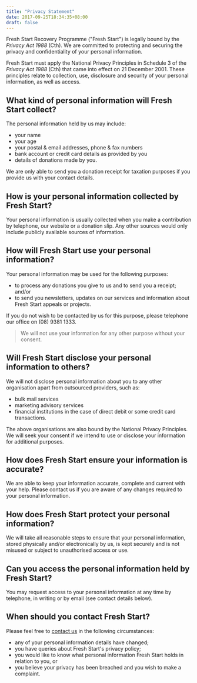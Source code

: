 ```yaml
---
title: "Privacy Statement"
date: 2017-09-25T18:34:35+08:00
draft: false
---
```


Fresh Start Recovery Programme ("Fresh Start") is legally bound by the *Privacy Act 1988* (Cth). We are committed to protecting and securing the privacy and confidentiality of your personal information.

Fresh Start must apply the National Privacy Principles in Schedule 3 of the *Privacy Act 1988* (Cth) that came into effect on 21 December 2001. These principles relate to collection, use, disclosure and security of your personal information, as well as access.

## What kind of personal information will Fresh Start collect?

The personal information held by us may include:

* your name
* your age
* your postal & email addresses, phone & fax numbers
* bank account or credit card details as provided by you
* details of donations made by you.

We are only able to send you a donation receipt for taxation purposes if you provide us with your contact details.

## How is your personal information collected by Fresh Start?

Your personal information is usually collected when you make a contribution by telephone, our website or a donation slip. Any other sources would only include publicly available sources of information.

## How will Fresh Start use your personal information?

Your personal information may be used for the following purposes:

* to process any donations you give to us and to send you a receipt; and/or
* to send you newsletters, updates on our services and information about Fresh Start appeals or projects.

If you do not wish to be contacted by us for this purpose, please telephone our office on (08) 9381 1333.

> We will not use your information for any other purpose without your consent.

## Will Fresh Start disclose your personal information to others?

We will not disclose personal information about you to any other organisation apart from outsourced providers, such as:

* bulk mail services
* marketing advisory services
* financial institutions in the case of direct debit or some credit card transactions.

The above organisations are also bound by the National Privacy Principles. We will seek your consent if we intend to use or disclose your information for additional purposes.

## How does Fresh Start ensure your information is accurate?

We are able to keep your information accurate, complete and current with your help. Please contact us if you are aware of any changes required to your personal information.

## How does Fresh Start protect your personal information?

We will take all reasonable steps to ensure that your personal information, stored physically and/or electronically by us, is kept securely and is not misused or subject to unauthorised access or use.

## Can you access the personal information held by Fresh Start?

You may request access to your personal information at any time by telephone, in writing or by email (see contact details below).

## When should you contact Fresh Start?

Please feel free to [contact us](/contact/contact) in the following circumstances:

* any of your personal information details have changed;
* you have queries about Fresh Start's privacy policy;
* you would like to know what personal information Fresh Start holds in relation to you, or
* you believe your privacy has been breached and you wish to make a complaint.
